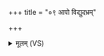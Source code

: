 +++
title = "०९ आपो विद्युदभ्रम्"

+++
<details><summary>मूलम् (VS)</summary>

आपो॑ वि॒द्युद॒भ्रं व॒र्षं सं वो॑ऽवन्तु सु॒दान॑व॒ उत्सा॑ अजग॒रा उ॒त। म॒रुद्भिः॒ प्रच्यु॑ता मे॒घाः प्राव॑न्तु पृथि॒वीमनु॑ ॥
</details>